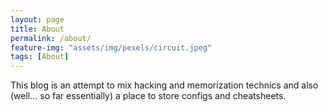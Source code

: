 ```yaml
---
layout: page
title: About
permalink: /about/
feature-img: "assets/img/pexels/circuit.jpeg"
tags: [About]
---
```


This blog is an attempt to mix hacking and memorization technics and also (well... so far essentially) a place to store configs and cheatsheets.<br>
